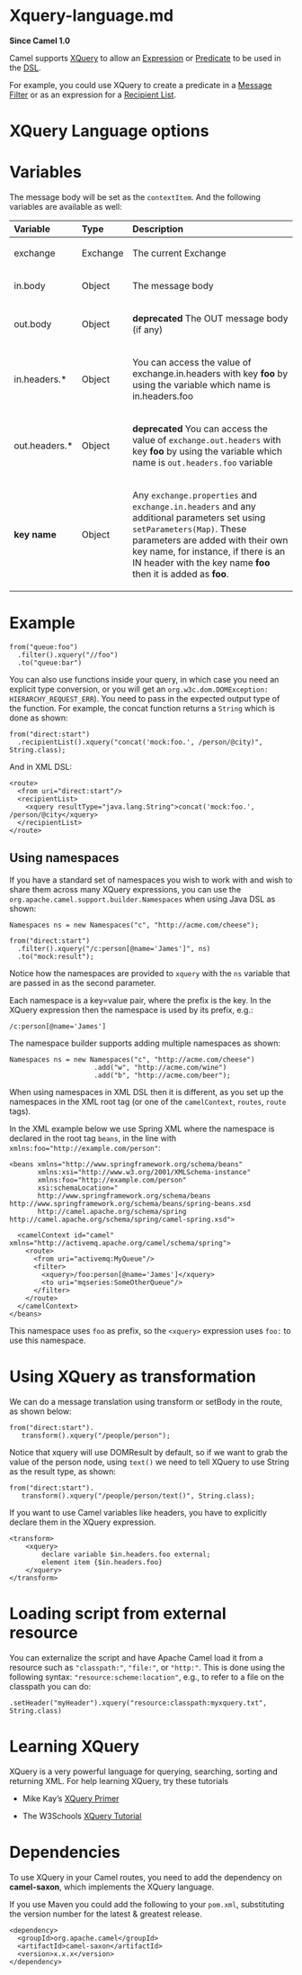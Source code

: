# Xquery-language.md

**Since Camel 1.0**

Camel supports [XQuery](http://www.w3.org/TR/xquery/) to allow an
[Expression](#manual::expression.adoc) or
[Predicate](#manual::predicate.adoc) to be used in the
[DSL](#manual::dsl.adoc).

For example, you could use XQuery to create a predicate in a [Message
Filter](#eips:filter-eip.adoc) or as an expression for a [Recipient
List](#eips:recipientList-eip.adoc).

# XQuery Language options

# Variables

The message body will be set as the `contextItem`. And the following
variables are available as well:

<table>
<colgroup>
<col style="width: 10%" />
<col style="width: 10%" />
<col style="width: 79%" />
</colgroup>
<thead>
<tr>
<th style="text-align: left;">Variable</th>
<th style="text-align: left;">Type</th>
<th style="text-align: left;">Description</th>
</tr>
</thead>
<tbody>
<tr>
<td style="text-align: left;"><p>exchange</p></td>
<td style="text-align: left;"><p>Exchange</p></td>
<td style="text-align: left;"><p>The current Exchange</p></td>
</tr>
<tr>
<td style="text-align: left;"><p>in.body</p></td>
<td style="text-align: left;"><p>Object</p></td>
<td style="text-align: left;"><p>The message body</p></td>
</tr>
<tr>
<td style="text-align: left;"><p>out.body</p></td>
<td style="text-align: left;"><p>Object</p></td>
<td style="text-align: left;"><p><strong>deprecated</strong> The OUT
message body (if any)</p></td>
</tr>
<tr>
<td style="text-align: left;"><p>in.headers.*</p></td>
<td style="text-align: left;"><p>Object</p></td>
<td style="text-align: left;"><p>You can access the value of
exchange.in.headers with key <strong>foo</strong> by using the variable
which name is in.headers.foo</p></td>
</tr>
<tr>
<td style="text-align: left;"><p>out.headers.*</p></td>
<td style="text-align: left;"><p>Object</p></td>
<td style="text-align: left;"><p><strong>deprecated</strong> You can
access the value of <code>exchange.out.headers</code> with key
<strong>foo</strong> by using the variable which name is
<code>out.headers.foo</code> variable</p></td>
</tr>
<tr>
<td style="text-align: left;"><p><strong>key name</strong></p></td>
<td style="text-align: left;"><p>Object</p></td>
<td style="text-align: left;"><p>Any <code>exchange.properties</code>
and <code>exchange.in.headers</code> and any additional parameters set
using <code>setParameters(Map)</code>. These parameters are added with
their own key name, for instance, if there is an IN header with the key
name <strong>foo</strong> then it is added as
<strong>foo</strong>.</p></td>
</tr>
</tbody>
</table>

# Example

    from("queue:foo")
      .filter().xquery("//foo")
      .to("queue:bar")

You can also use functions inside your query, in which case you need an
explicit type conversion, or you will get an
`org.w3c.dom.DOMException: HIERARCHY_REQUEST_ERR`). You need to pass in
the expected output type of the function. For example, the concat
function returns a `String` which is done as shown:

    from("direct:start")
      .recipientList().xquery("concat('mock:foo.', /person/@city)", String.class);

And in XML DSL:

    <route>
      <from uri="direct:start"/>
      <recipientList>
        <xquery resultType="java.lang.String">concat('mock:foo.', /person/@city</xquery>
      </recipientList>
    </route>

## Using namespaces

If you have a standard set of namespaces you wish to work with and wish
to share them across many XQuery expressions, you can use the
`org.apache.camel.support.builder.Namespaces` when using Java DSL as
shown:

    Namespaces ns = new Namespaces("c", "http://acme.com/cheese");
    
    from("direct:start")
      .filter().xquery("/c:person[@name='James']", ns)
      .to("mock:result");

Notice how the namespaces are provided to `xquery` with the `ns`
variable that are passed in as the second parameter.

Each namespace is a key=value pair, where the prefix is the key. In the
XQuery expression then the namespace is used by its prefix, e.g.:

    /c:person[@name='James']

The namespace builder supports adding multiple namespaces as shown:

    Namespaces ns = new Namespaces("c", "http://acme.com/cheese")
                         .add("w", "http://acme.com/wine")
                         .add("b", "http://acme.com/beer");

When using namespaces in XML DSL then it is different, as you set up the
namespaces in the XML root tag (or one of the `camelContext`, `routes`,
`route` tags).

In the XML example below we use Spring XML where the namespace is
declared in the root tag `beans`, in the line with
`xmlns:foo="http://example.com/person"`:

    <beans xmlns="http://www.springframework.org/schema/beans"
           xmlns:xsi="http://www.w3.org/2001/XMLSchema-instance"
           xmlns:foo="http://example.com/person"
           xsi:schemaLocation="
           http://www.springframework.org/schema/beans http://www.springframework.org/schema/beans/spring-beans.xsd
           http://camel.apache.org/schema/spring http://camel.apache.org/schema/spring/camel-spring.xsd">
    
      <camelContext id="camel" xmlns="http://activemq.apache.org/camel/schema/spring">
        <route>
          <from uri="activemq:MyQueue"/>
          <filter>
            <xquery>/foo:person[@name='James']</xquery>
            <to uri="mqseries:SomeOtherQueue"/>
          </filter>
        </route>
      </camelContext>
    </beans>

This namespace uses `foo` as prefix, so the `<xquery>` expression uses
`foo:` to use this namespace.

# Using XQuery as transformation

We can do a message translation using transform or setBody in the route,
as shown below:

    from("direct:start").
       transform().xquery("/people/person");

Notice that xquery will use DOMResult by default, so if we want to grab
the value of the person node, using `text()` we need to tell XQuery to
use String as the result type, as shown:

    from("direct:start").
       transform().xquery("/people/person/text()", String.class);

If you want to use Camel variables like headers, you have to explicitly
declare them in the XQuery expression.

    <transform>
        <xquery>
            declare variable $in.headers.foo external;
            element item {$in.headers.foo}
        </xquery>
    </transform>

# Loading script from external resource

You can externalize the script and have Apache Camel load it from a
resource such as `"classpath:"`, `"file:"`, or `"http:"`. This is done
using the following syntax: `"resource:scheme:location"`, e.g., to refer
to a file on the classpath you can do:

    .setHeader("myHeader").xquery("resource:classpath:myxquery.txt", String.class)

# Learning XQuery

XQuery is a very powerful language for querying, searching, sorting and
returning XML. For help learning XQuery, try these tutorials

-   Mike Kay’s [XQuery
    Primer](http://www.stylusstudio.com/xquery_primer.html)

-   The W3Schools [XQuery
    Tutorial](http://www.w3schools.com/xml/xquery_intro.asp)

# Dependencies

To use XQuery in your Camel routes, you need to add the dependency on
**camel-saxon**, which implements the XQuery language.

If you use Maven you could add the following to your `pom.xml`,
substituting the version number for the latest \& greatest release.

    <dependency>
      <groupId>org.apache.camel</groupId>
      <artifactId>camel-saxon</artifactId>
      <version>x.x.x</version>
    </dependency>
